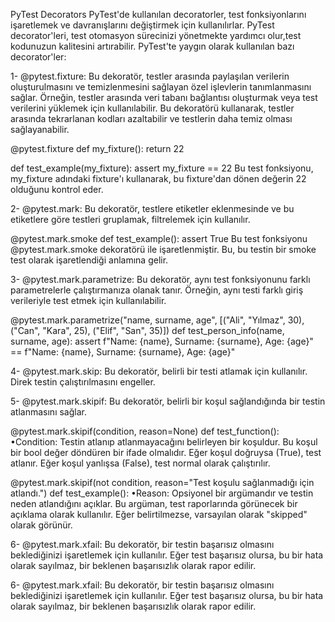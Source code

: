 PyTest Decorators
PyTest'de kullanılan decoratorler, test fonksiyonlarını işaretlemek ve davranışlarını değiştirmek için kullanılırlar.
PyTest decorator'leri, test otomasyon sürecinizi yönetmekte yardımcı olur,test kodunuzun kalitesini artırabilir.
PyTest'te yaygın olarak kullanılan bazı decorator'ler:

1- @pytest.fixture: Bu dekoratör, testler arasında paylaşılan verilerin oluşturulmasını ve temizlenmesini sağlayan özel işlevlerin tanımlanmasını sağlar.
 Örneğin, testler arasında veri tabanı bağlantısı oluşturmak veya test verilerini yüklemek için kullanılabilir.
 Bu dekoratörü kullanarak, testler arasında tekrarlanan kodları azaltabilir ve testlerin daha temiz olması sağlayanabilir.

  @pytest.fixture
  def my_fixture():
    return 22

  def test_example(my_fixture):
     assert my_fixture == 22
 Bu test fonksiyonu, my_fixture adındaki fixture'ı kullanarak, bu fixture'dan dönen değerin 22 olduğunu kontrol eder.

2- @pytest.mark: Bu dekoratör, testlere etiketler eklenmesinde ve bu etiketlere göre testleri gruplamak, filtrelemek için kullanılır. 
 
  @pytest.mark.smoke
  def test_example():
      assert True
  Bu test fonksiyonu @pytest.mark.smoke dekoratörü ile işaretlenmiştir. Bu, bu testin bir smoke test olarak işaretlendiği anlamına gelir. 

3- @pytest.mark.parametrize: Bu dekoratör, aynı test fonksiyonunu farklı parametrelerle çalıştırmanıza olanak tanır. 
  Örneğin, aynı testi farklı giriş verileriyle test etmek için kullanılabilir.

  @pytest.mark.parametrize("name, surname, age", [("Ali", "Yılmaz", 30), ("Can", "Kara", 25), ("Elif", "San", 35)])
  def test_person_info(name, surname, age):
    assert f"Name: {name}, Surname: {surname}, Age: {age}" == f"Name: {name}, Surname: {surname}, Age: {age}"

4- @pytest.mark.skip: Bu dekoratör, belirli bir testi atlamak için kullanılır. Direk testin çalıştırılmasını engeller.

5- @pytest.mark.skipif: Bu dekoratör, belirli bir koşul sağlandığında bir testin atlanmasını sağlar. 

  @pytest.mark.skipif(condition, reason=None)
  def test_function():
  •Condition: Testin atlanıp atlanmayacağını belirleyen bir koşuldur. Bu koşul bir bool değer döndüren bir ifade olmalıdır. 
  Eğer koşul doğruysa (True), test atlanır. Eğer koşul yanlışsa (False), test normal olarak çalıştırılır.

  @pytest.mark.skipif(not condition, reason="Test koşulu sağlanmadığı için atlandı.")
  def test_example():
  •Reason: Opsiyonel bir argümandır ve testin neden atlandığını açıklar. Bu argüman, test raporlarında görünecek bir açıklama olarak kullanılır. 
  Eğer belirtilmezse, varsayılan olarak "skipped" olarak görünür.

 6- @pytest.mark.xfail: Bu dekoratör, bir testin başarısız olmasını beklediğinizi işaretlemek için kullanılır. 
    Eğer test başarısız olursa, bu bir hata olarak sayılmaz, bir beklenen başarısızlık olarak rapor edilir.



6- @pytest.mark.xfail: Bu dekoratör, bir testin başarısız olmasını beklediğinizi işaretlemek için kullanılır. Eğer test başarısız olursa, bu bir hata olarak sayılmaz, bir beklenen başarısızlık olarak rapor edilir.
